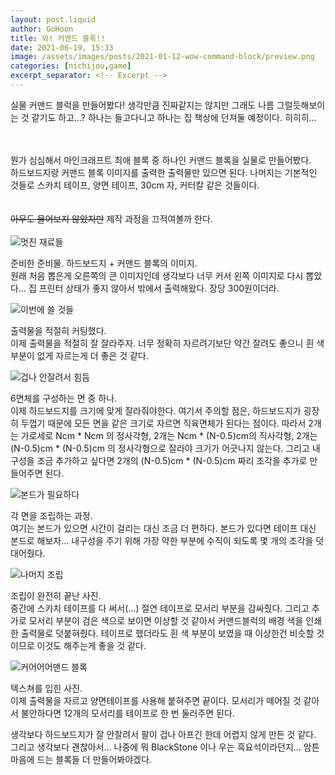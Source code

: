 ```yaml
---
layout: post.liquid
author: GoHoon
title: 와! 커맨드 블록!!
date: 2021-06-19, 15:33
image: /assets/images/posts/2021-01-12-wow-command-block/preview.png
categories: [nichijou,game]
excerpt_separator: <!-- Excerpt -->
---
```

실물 커맨드 블럭을 만들어봤다! 생각만큼 진짜같지는 않지만 그래도 나름 그럴듯해보이는 것 같기도 하고...? 하나는 들고다니고 하나는 집 책상에 
던져둘 예정이다. 히히히...   
<!-- Excerpt -->
&nbsp;   
&nbsp;   
뭔가 심심해서 마인크래프트 최애 블록 중 하나인 커맨드 블록을 실물로 만들어봤다.   
하드보드지랑 커맨드 블록 이미지를 출력한 출력물만 있으면 된다. 나머지는 기본적인 것들로 스카치 테이프, 양면 테이프, 30cm 자, 커터칼 같은 것들이다.   
&nbsp;   
&nbsp;   
~~아무도 물어보지 않았지만~~ 제작 과정을 끄적여볼까 한다.   
&nbsp;   
![멋진 재료들](...image_base.../01.jpg)
<div class="image-description">준비한 준비물. 하드보드지 + 커맨드 블록의 이미지.</div>
원래 처음 뽑은게 오른쪽의 큰 이미지인데 생각보다 너무 커서 왼쪽 이미지로 다시 뽑았다...   
집 프린터 상태가 좋지 않아서 밖에서 출력해왔다. 장당 300원이더라.   
&nbsp;   
&nbsp;   

![이번에 쓸 것들](...image_base.../02.jpg)
<div class="image-description">출력물을 적절히 커팅했다.</div>
이제 출력물을 적절히 잘 잘라주자. 너무 정확히 자르려기보단 약간 잘려도 좋으니 흰 색 부분이 없게 자르는게 더 좋은 것 같다.   
&nbsp;   
&nbsp;   

![겁나 안잘려서 힘듬](...image_base.../03.jpg)
<div class="image-description">6면체를 구성하는 면 중 하나.</div>
이제 하드보드지를 크기에 맞게 잘라줘야한다.   
여기서 주의할 점은, 하드보드지가 굉장히 두껍기 때문에 모든 면을 같은 크기로 자르면 직육면체가 된다는 점이다.   
따라서 2개는 가로세로 Ncm * Ncm 의 정사각형, 2개는 Ncm * (N-0.5)cm의 직사각형, 2개는 (N-0.5)cm * (N-0.5)cm 의 정사각형으로 잘라야 크기가 어긋나지 않는다.   
그리고 내구성을 조금 추가하고 싶다면 2개의 (N-0.5)cm * (N-0.5)cm 짜리 조각을 추가로 만들어주면 된다.   
&nbsp;   
&nbsp;   

![본드가 필요하다](...image_base.../04.jpg)
<div class="image-description">각 면을 조립하는 과정.</div>
여기는 본드가 있으면 시간이 걸리는 대신 조금 더 편하다. 본드가 있다면 테이프 대신 본드로 해보자...   
내구성을 주기 위해 가장 약한 부분에 수직이 되도록 몇 개의 조각을 덧대어줬다.   
&nbsp;   
&nbsp;   

![나머지 조립](...image_base.../05.jpg)
<div class="image-description">조립이 완전히 끝난 사진.</div>
중간에 스카치 테이프를 다 써서(...) 절연 테이프로 모서리 부분을 감싸줬다.   
그리고 추가로 모서리 부분이 검은 색으로 보이면 이상할 것 같아서 커맨드블럭의 배경 색을 인쇄한 출력물로 덧붙혀줬다.   
테이프로 했더라도 흰 색 부분이 보였을 때 이상한건 비슷할 것이므로 이것도 해주는게 좋을 것 같다.   
&nbsp;   
&nbsp;   

![커어어어맨드 블록](...image_base.../06.jpg)
<div class="image-description">텍스쳐를 입힌 사진.</div>
이제 출력물을 자르고 양면테이프를 사용해 붙혀주면 끝이다.   
모서리가 떼어질 것 같아서 불안하다면 12개의 모서리를 테이프로 한 번 둘러주면 된다.   
&nbsp;   
&nbsp;   

생각보다 하드보드지가 잘 안잘려서 팔이 겁나 아프긴 한데 어렵지 않게 만든 것 같다.   
그리고 생각보다 괜찮아서... 나중에 뭐 BlackStone 이나 우는 흑요석이라던지... 암튼 마음에 드는 블록들 더 만들어봐야겠다.   
